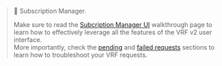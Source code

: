 > 📘 Subscription Manager.
>
> Make sure to read the [Subcription Manager UI](/docs/vrf/v2/ui/) walkthrough page to learn how to effectively leverage all the features of the VRF v2 user interface.
> </br>
> More importantly, check the [pending](/docs/vrf/v2/ui/#pending) and [failed requests](/docs/vrf/v2/ui/#failed-requests) sections to learn how to troubleshoot your VRF requests.
